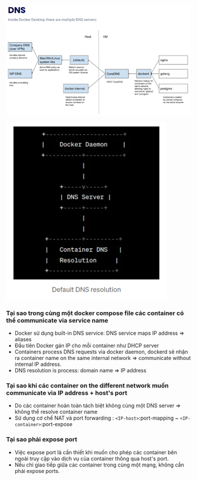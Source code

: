 <!-- Containers have networking enabled by default, and they can make outgoing connections. A container has no information about what kind of network it's attached to, or whether their peers are also Docker workloads or not. A container only sees a network interface with an IP address, a gateway, a routing table, DNS services, and other networking details. That is, unless the container uses the none network driver.

bridge The default network driver.

By default, when you create or run a container using docker create or docker run, containers on bridge networks don't expose any ports to the outside world.

Publishing container ports is insecure by default. Meaning, when you publish a container's ports it becomes available not only to the Docker host, but to the outside world as well.

If you want to make a container accessible to other containers, it isn't necessary to publish the container's ports. You can enable inter-container communication by connecting the containers to the same network, usually a bridge network.

By default, the container gets an IP address for every Docker network it attaches to. A container receives an IP address out of the IP subnet of the network. The Docker daemon performs dynamic subnetting and IP address allocation for containers.

In the same way, a container's hostname defaults to be the container's ID in Docker. You can override the hostname using --hostname. When connecting to an existing network using docker network connect, you can use the --alias flag to specify an additional network alias for the container on that network.

Containers use the same DNS servers as the host by default

By default, containers inherit the DNS settings as defined in the /etc/resolv.conf configuration file. Containers that attach to the default bridge network receive a copy of this file. Containers that attach to a custom network use Docker's embedded DNS server.

The embedded DNS server forwards external DNS lookups to the DNS servers configured on the host.

By default, for both IPv4 and IPv6, the daemon blocks access to ports that have not been published. Published container ports are mapped to host IP addresses.

In terms of Docker, a bridge network uses a software bridge which lets containers connected to the same bridge network communicate, while providing isolation from containers that aren't connected to that bridge network.

Bridge networks apply to containers running on the same Docker daemon host.

For communication among containers running on different Docker daemon hosts, you can either manage routing at the OS level, or you can use an overlay network.

When you start Docker, a default bridge network (also called bridge) is created automatically, and newly-started containers connect to it unless otherwise specified.

User-defined bridges provide automatic DNS resolution between containers.

Containers on the default bridge network can only access each other by IP addresses, unless you use the --link option, which is considered legacy. On a user-defined bridge network, containers can resolve each other by name or alias. -->

<!-- Containers connected to the same user-defined bridge network effectively expose all ports to each other. For a port to be accessible to containers or non-Docker hosts on different networks, that port must be published using the -p or --publish flag. -->
<!-- ## DNS trong Docker

Docker sử dụng DNS internal server cho các container kết nối vào cùng một mạng user-defined (bridge). Docker tự động tạo các mục DNS để cho phép chúng giao tiếp với nhau bằng tên service. DNS internal server này mapping tên container đến địa chỉ IP tương ứng, => không cần sử dụng địa chỉ IP.

### Cách hoạt động của DNS trong Docker

1. **User-defined**: Trong một mạng bridge, các container được tách biệt với các container trong các mạng khác. Docker engine chạy một DNS internal server để mapping tên container đến các địa chỉ IP. Khi một container cố gắng truy cập một container khác bằng tên service của nó, DNS server resolve tên container => địa chỉ IP.
2. **Bridge Networks**: Mạng bridge là mạng mặc định được Docker tạo ra. Khi các container được kết nối vào một mạng user-defined, Docker sẽ tự động quản lý các địa chỉ IP và các mục DNS.

### Đặc điểm của mạng Bridge:

- **Địa chỉ IP của Container**: Mỗi container trong một mạng bridge đều được cấp phát một địa chỉ IP nội bộ.
- **Seperate network**: Các container trên mạng bridge không thể giao tiếp với các container trên các mạng khác.

### Resolution Service name trong Docker Compose

Khi sử dụng Docker Compose, các container có thể giao tiếp với nhau bằng tên service như các mục DNS. Docker Compose tự động thiết lập việc resolution DNS, mapping tên service đến các địa chỉ IP của container.

### Tại sao Service name hoạt động được

Khi tất cả các service được định nghĩa trong cùng một file Docker Compose và được kết nối vào một mạng chung, Docker quản lý các mục DNS cho mỗi service. Các mục DNS này mapping tên service đến các địa chỉ IP của container tương ứng.

### Tại sao cấu hình có thể khác nhau dối với một số Service

1. **Sử dụng địa chỉ IP**: Trong các trường hợp mà các container nằm trên các mạng riêng biệt, resolution internal DNS không hỗ trợ giao tiếp giữa các mạng đó. Do đó, các container cần được truy cập bằng địa chỉ IP cụ thể của chúng.
2. **Sử dụng tên service**: Khi các container nằm trong cùng một file Docker Compose và được kết nối vào một mạng chung, Docker sẽ tự động resolution tên container thành các địa chỉ IP nội bộ. -->

![DNS](image-1.png)

![DNS resolution](image-2.png)

### Tại sao trong cùng một docker compose file các container có thể communicate via service name

- Docker sử dụng built-in DNS service: DNS service maps IP address => aliases
- Đầu tiên Docker gán IP cho mỗi container như DHCP server
- Containers process DNS requests via docker daemon, dockerd sẽ nhận ra container name on the same internal network => communicate without internal IP address.
- DNS resolution is process: domain name => IP address

### Tại sao khi các container on the different network muốn communicate via IP address + host's port

- Do các container hoàn toàn tách biệt không cùng một DNS server => không thể resolve container name
- Sử dụng cơ chế NAT và port forwarding : `<IP-host>`:port-mapping ~ `<IP-container>`:port-expose

### Tại sao phải expose port

- Việc expose port là cần thiết khi muốn cho phép các container bên ngoài truy cập vào dịch vụ của container thông qua host's port.
- Nếu chỉ giao tiếp giữa các container trong cùng một mạng, không cần phải expose ports.

